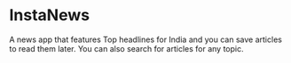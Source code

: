 # InstaNews
A news app that features Top headlines for India and you can save articles to read them later. You can also search for articles for any topic.
